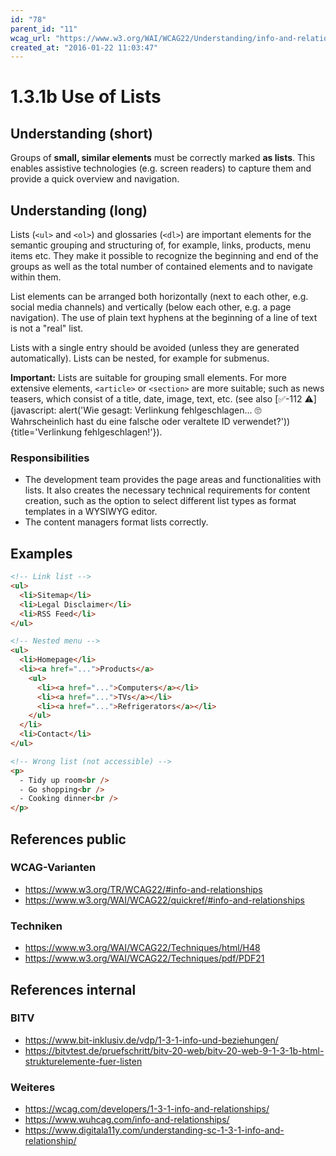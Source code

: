 ```yaml
---
id: "78"
parent_id: "11"
wcag_url: "https://www.w3.org/WAI/WCAG22/Understanding/info-and-relationships.html"
created_at: "2016-01-22 11:03:47"
---
```


# 1.3.1b Use of Lists

## Understanding (short)

Groups of **small, similar elements** must be correctly marked **as lists**. This enables assistive technologies (e.g. screen readers) to capture them and provide a quick overview and navigation.

## Understanding (long)

Lists (`<ul>` and `<ol>`) and glossaries (`<dl>`) are important elements for the semantic grouping and structuring of, for example, links, products, menu items etc. They make it possible to recognize the beginning and end of the groups as well as the total number of contained elements and to navigate within them.

List elements can be arranged both horizontally (next to each other, e.g. social media channels) and vertically (below each other, e.g. a page navigation). The use of plain text hyphens at the beginning of a line of text is not a "real" list.

Lists with a single entry should be avoided (unless they are generated automatically). Lists can be nested, for example for submenus.

**Important:** Lists are suitable for grouping small elements. For more extensive elements, `<article>` or `<section>` are more suitable; such as news teasers, which consist of a title, date, image, text, etc. (see also [✅-112 ⚠️](javascript: alert('Wie gesagt: Verlinkung fehlgeschlagen... 🙄 Wahrscheinlich hast du eine falsche oder veraltete ID verwendet?')){title='Verlinkung fehlgeschlagen!'}).

### Responsibilities

- The development team provides the page areas and functionalities with lists. It also creates the necessary technical requirements for content creation, such as the option to select different list types as format templates in a WYSIWYG editor.
- The content managers format lists correctly.

## Examples

```html
<!-- Link list -->
<ul>
  <li>Sitemap</li>
  <li>Legal Disclaimer</li>
  <li>RSS Feed</li>
</ul>

<!-- Nested menu -->
<ul>
  <li>Homepage</li>
  <li><a href="...">Products</a>
    <ul>
      <li><a href="...">Computers</a></li>
      <li><a href="...">TVs</a></li>
      <li><a href="...">Refrigerators</a></li>
    </ul>
  </li>
  <li>Contact</li>
</ul>

<!-- Wrong list (not accessible) -->
<p>
  - Tidy up room<br />
  - Go shopping<br />
  - Cooking dinner<br />
</p>
```

## References public

### WCAG-Varianten
- <https://www.w3.org/TR/WCAG22/#info-and-relationships>
- <https://www.w3.org/WAI/WCAG22/quickref/#info-and-relationships>

### Techniken
- <https://www.w3.org/WAI/WCAG22/Techniques/html/H48>
- <https://www.w3.org/WAI/WCAG22/Techniques/pdf/PDF21>

## References internal

### BITV
- <https://www.bit-inklusiv.de/vdp/1-3-1-info-und-beziehungen/>
- <https://bitvtest.de/pruefschritt/bitv-20-web/bitv-20-web-9-1-3-1b-html-strukturelemente-fuer-listen>

### Weiteres
- <https://wcag.com/developers/1-3-1-info-and-relationships/>
- <https://www.wuhcag.com/info-and-relationships/>
- <https://www.digitala11y.com/understanding-sc-1-3-1-info-and-relationship/>